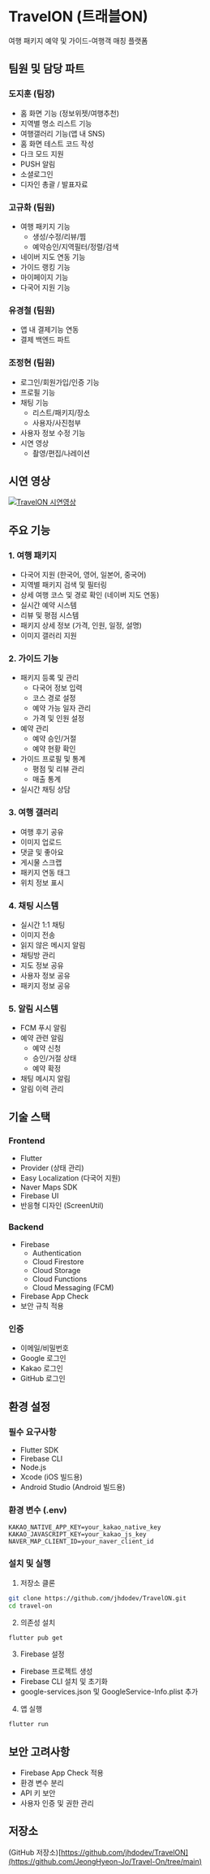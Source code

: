 # TravelON (트래블ON)
여행 패키지 예약 및 가이드-여행객 매칭 플랫폼

## 팀원 및 담당 파트
### 도지훈 (팀장)
- 홈 화면 기능 (정보위젯/여행추천)
- 지역별 명소 리스트 기능
- 여행갤러리 기능(앱 내 SNS)
- 홈 화면 테스트 코드 작성
- 다크 모드 지원
- PUSH 알림
- 소셜로그인
- 디자인 총괄 / 발표자료

### 고규화 (팀원)
- 여행 패키지 기능
  - 생성/수정/리뷰/찜
  - 예약승인/지역필터/정렬/검색
- 네이버 지도 연동 기능
- 가이드 랭킹 기능
- 마이페이지 기능
- 다국어 지원 기능

### 유경철 (팀원)
- 앱 내 결제기능 연동
- 결제 백엔드 파트

### 조정현 (팀원)
- 로그인/회원가입/인증 기능
- 프로필 기능
- 채팅 기능
  - 리스트/패키지/장소
  - 사용자/사진첨부
- 사용자 정보 수정 기능
- 시연 영상
  - 촬영/편집/나레이션

## 시연 영상
[![TravelON 시연영상](https://img.youtube.com/vi/oYZbfPeqkfE/0.jpg)](https://youtu.be/oYZbfPeqkfE)

## 주요 기능
### 1. 여행 패키지
- 다국어 지원 (한국어, 영어, 일본어, 중국어)
- 지역별 패키지 검색 및 필터링
- 상세 여행 코스 및 경로 확인 (네이버 지도 연동)
- 실시간 예약 시스템
- 리뷰 및 평점 시스템
- 패키지 상세 정보 (가격, 인원, 일정, 설명)
- 이미지 갤러리 지원

### 2. 가이드 기능
- 패키지 등록 및 관리
  - 다국어 정보 입력
  - 코스 경로 설정
  - 예약 가능 일자 관리
  - 가격 및 인원 설정
- 예약 관리
  - 예약 승인/거절
  - 예약 현황 확인
- 가이드 프로필 및 통계
  - 평점 및 리뷰 관리
  - 매출 통계
- 실시간 채팅 상담

### 3. 여행 갤러리
- 여행 후기 공유
- 이미지 업로드
- 댓글 및 좋아요
- 게시물 스크랩
- 패키지 연동 태그
- 위치 정보 표시

### 4. 채팅 시스템
- 실시간 1:1 채팅
- 이미지 전송
- 읽지 않은 메시지 알림
- 채팅방 관리
- 지도 정보 공유
- 사용자 정보 공유
- 패키지 정보 공유

### 5. 알림 시스템
- FCM 푸시 알림
- 예약 관련 알림
  - 예약 신청
  - 승인/거절 상태
  - 예약 확정
- 채팅 메시지 알림
- 알림 이력 관리

## 기술 스택
### Frontend
- Flutter
- Provider (상태 관리)
- Easy Localization (다국어 지원)
- Naver Maps SDK
- Firebase UI
- 반응형 디자인 (ScreenUtil)

### Backend
- Firebase
  - Authentication
  - Cloud Firestore
  - Cloud Storage
  - Cloud Functions
  - Cloud Messaging (FCM)
- Firebase App Check
- 보안 규칙 적용

### 인증
- 이메일/비밀번호
- Google 로그인
- Kakao 로그인
- GitHub 로그인

## 환경 설정
### 필수 요구사항
- Flutter SDK
- Firebase CLI
- Node.js
- Xcode (iOS 빌드용)
- Android Studio (Android 빌드용)

### 환경 변수 (.env)
```env
KAKAO_NATIVE_APP_KEY=your_kakao_native_key
KAKAO_JAVASCRIPT_KEY=your_kakao_js_key
NAVER_MAP_CLIENT_ID=your_naver_client_id
```

### 설치 및 실행
1. 저장소 클론
```bash
git clone https://github.com/jhdodev/TravelON.git
cd travel-on
```

2. 의존성 설치
```bash
flutter pub get
```

3. Firebase 설정
- Firebase 프로젝트 생성
- Firebase CLI 설치 및 초기화
- google-services.json 및 GoogleService-Info.plist 추가

4. 앱 실행
```bash
flutter run
```

## 보안 고려사항
- Firebase App Check 적용
- 환경 변수 분리
- API 키 보안
- 사용자 인증 및 권한 관리


## 저장소
(GitHub 저장소)[https://github.com/jhdodev/TravelON](https://github.com/JeongHyeon-Jo/Travel-On/tree/main)
